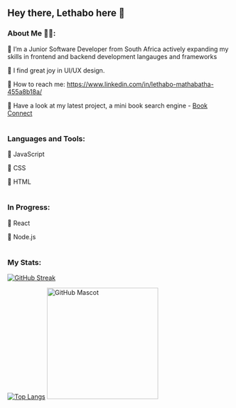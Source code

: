 ## Hey there, Lethabo here 👋

### About Me 👩‍💻:

🔆 I’m a Junior Software Developer from South Africa actively expanding my skills in frontend and backend development langauges and frameworks

🔆 I find great joy in UI/UX design. 

🔆 How to reach me: https://www.linkedin.com/in/lethabo-mathabatha-455a8b18a/

🔆 Have a look at my latest project, a mini book search engine - [Book Connect](https://github.com/lethabomathabatha/LETMAT077_FTO2301_GroupB_LethaboMathabatha_IWA19.git)

#
### Languages and Tools:
🔆 JavaScript

🔆 CSS

🔆 HTML

#
### In Progress:
🔅 React 

🔅 Node.js


#
### My Stats:
[![GitHub Streak](https://streak-stats.demolab.com?user=lethabomathabatha&theme=transparent&border_radius=8&exclude_days=Sun%2CSat&card_width=980)](https://git.io/streak-stats)                                                                                      


[![Top Langs](https://github-readme-stats.vercel.app/api/top-langs/?username=lethabomathabatha&layout=donut&theme=transparent&border_radius=8&card_width=310)](https://github.com/lethabomathabatha/github-readme-stats) <img src="https://github.com/lethabomathabatha/lethabomathabatha/assets/118384529/74d42b31-1ed1-458d-aadd-ea14b191fd0c-removebg-preview" width="250" alt="GitHub Mascot">

